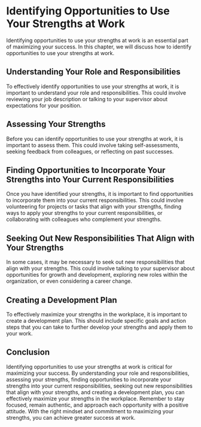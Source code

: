 Identifying Opportunities to Use Your Strengths at Work
===============================================================================================================

Identifying opportunities to use your strengths at work is an essential part of maximizing your success. In this chapter, we will discuss how to identify opportunities to use your strengths at work.

Understanding Your Role and Responsibilities
--------------------------------------------

To effectively identify opportunities to use your strengths at work, it is important to understand your role and responsibilities. This could involve reviewing your job description or talking to your supervisor about expectations for your position.

Assessing Your Strengths
------------------------

Before you can identify opportunities to use your strengths at work, it is important to assess them. This could involve taking self-assessments, seeking feedback from colleagues, or reflecting on past successes.

Finding Opportunities to Incorporate Your Strengths into Your Current Responsibilities
--------------------------------------------------------------------------------------

Once you have identified your strengths, it is important to find opportunities to incorporate them into your current responsibilities. This could involve volunteering for projects or tasks that align with your strengths, finding ways to apply your strengths to your current responsibilities, or collaborating with colleagues who complement your strengths.

Seeking Out New Responsibilities That Align with Your Strengths
---------------------------------------------------------------

In some cases, it may be necessary to seek out new responsibilities that align with your strengths. This could involve talking to your supervisor about opportunities for growth and development, exploring new roles within the organization, or even considering a career change.

Creating a Development Plan
---------------------------

To effectively maximize your strengths in the workplace, it is important to create a development plan. This should include specific goals and action steps that you can take to further develop your strengths and apply them to your work.

Conclusion
----------

Identifying opportunities to use your strengths at work is critical for maximizing your success. By understanding your role and responsibilities, assessing your strengths, finding opportunities to incorporate your strengths into your current responsibilities, seeking out new responsibilities that align with your strengths, and creating a development plan, you can effectively maximize your strengths in the workplace. Remember to stay focused, remain authentic, and approach each opportunity with a positive attitude. With the right mindset and commitment to maximizing your strengths, you can achieve greater success at work.
